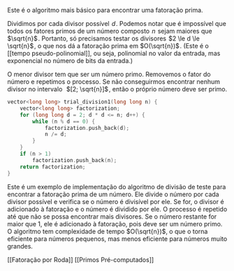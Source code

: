 
Este é o algoritmo mais básico para encontrar uma fatoração prima.

Dividimos por cada divisor possível  $d$ . Podemos notar que é impossível que todos os fatores primos de um número composto  $n$  sejam maiores que  $\sqrt{n}$ . Portanto, só precisamos testar os divisores  $2 \le d \le \sqrt{n}$ , o que nos dá a fatoração prima em $O(\sqrt{n})$ . (Este é o [[tempo pseudo-polinomial]], ou seja, polinomial no valor da entrada, mas exponencial no número de bits da entrada.)

O menor divisor tem que ser um número primo. Removemos o fator do número e repetimos o processo. Se não conseguirmos encontrar nenhum divisor no intervalo  
$[2; \sqrt{n}]$ , então o próprio número deve ser primo.

```cpp
vector<long long> trial_division1(long long n) {
    vector<long long> factorization;
    for (long long d = 2; d * d <= n; d++) {
        while (n % d == 0) {
            factorization.push_back(d);
            n /= d;
        }
    }
    if (n > 1)
        factorization.push_back(n);
    return factorization;
}
```
Este é um exemplo de implementação do algoritmo de divisão de teste para encontrar a fatoração prima de um número. Ele divide o número por cada divisor possível e verifica se o número é divisível por ele. Se for, o divisor é adicionado à fatoração e o número é dividido por ele. O processo é repetido até que não se possa encontrar mais divisores. Se o número restante for maior que 1, ele é adicionado à fatoração, pois deve ser um número primo. O algoritmo tem complexidade de tempo $O(\sqrt{n})$, o que o torna eficiente para números pequenos, mas menos eficiente para números muito grandes.

[[Fatoração por Roda]]
[[Primos Pré-computados]]
